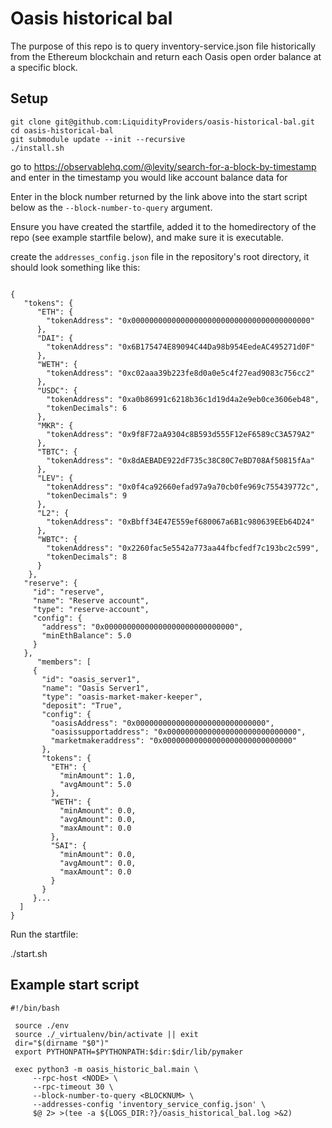 # Oasis historical bal
The purpose of this repo is to query inventory-service.json file historically from the Ethereum blockchain and return each Oasis open order balance at a specific block.

## Setup
```
git clone git@github.com:LiquidityProviders/oasis-historical-bal.git
cd oasis-historical-bal
git submodule update --init --recursive
./install.sh
```
go to https://observablehq.com/@levity/search-for-a-block-by-timestamp and enter in the timestamp you would like account balance data for

Enter in the block number returned by the link above into the start script below as the `--block-number-to-query` argument.

Ensure you have created the startfile, added it to the homedirectory of the repo (see example startfile below), and make sure it is executable.

create the `addresses_config.json` file in the repository's root directory, it should look something like this:
```

{
   "tokens": {
      "ETH": {
        "tokenAddress": "0x0000000000000000000000000000000000000000"
      },
      "DAI": {
        "tokenAddress": "0x6B175474E89094C44Da98b954EedeAC495271d0F"
      },
      "WETH": {
        "tokenAddress": "0xc02aaa39b223fe8d0a0e5c4f27ead9083c756cc2"
      },
      "USDC": {
        "tokenAddress": "0xa0b86991c6218b36c1d19d4a2e9eb0ce3606eb48",
        "tokenDecimals": 6
      },
      "MKR": {
        "tokenAddress": "0x9f8F72aA9304c8B593d555F12eF6589cC3A579A2"
      },
      "TBTC": {
        "tokenAddress": "0x8dAEBADE922dF735c38C80C7eBD708Af50815fAa"
      },
      "LEV": {
        "tokenAddress": "0x0f4ca92660efad97a9a70cb0fe969c755439772c",
        "tokenDecimals": 9
      },
      "L2": {
        "tokenAddress": "0xBbff34E47E559ef680067a6B1c980639EEb64D24"
      },
      "WBTC": {
        "tokenAddress": "0x2260fac5e5542a773aa44fbcfedf7c193bc2c599",
        "tokenDecimals": 8
      }
    },
   "reserve": {
     "id": "reserve",
     "name": "Reserve account",
     "type": "reserve-account",
     "config": {
       "address": "0x00000000000000000000000000000",
       "minEthBalance": 5.0
     }
   },
      "members": [
     {
       "id": "oasis_server1",
       "name": "Oasis Server1",
       "type": "oasis-market-maker-keeper",
       "deposit": "True",
       "config": {
         "oasisAddress": "0x00000000000000000000000000000",
         "oasissupportaddress": "0x00000000000000000000000000000",
         "marketmakeraddress": "0x00000000000000000000000000000"
       },
       "tokens": {
         "ETH": {
           "minAmount": 1.0,
           "avgAmount": 5.0
         },
         "WETH": {
           "minAmount": 0.0,
           "avgAmount": 0.0,
           "maxAmount": 0.0
         },
         "SAI": {
           "minAmount": 0.0,
           "avgAmount": 0.0,
           "maxAmount": 0.0
         }
       }
     }...
  ]
}
```

Run the startfile:

./start.sh


## Example start script
```
#!/bin/bash

 source ./env
 source ./_virtualenv/bin/activate || exit
 dir="$(dirname "$0")"
 export PYTHONPATH=$PYTHONPATH:$dir:$dir/lib/pymaker

 exec python3 -m oasis_historic_bal.main \
     --rpc-host <NODE> \
     --rpc-timeout 30 \
     --block-number-to-query <BLOCKNUM> \
     --addresses-config 'inventory_service_config.json' \
     $@ 2> >(tee -a ${LOGS_DIR:?}/oasis_historical_bal.log >&2)

```

